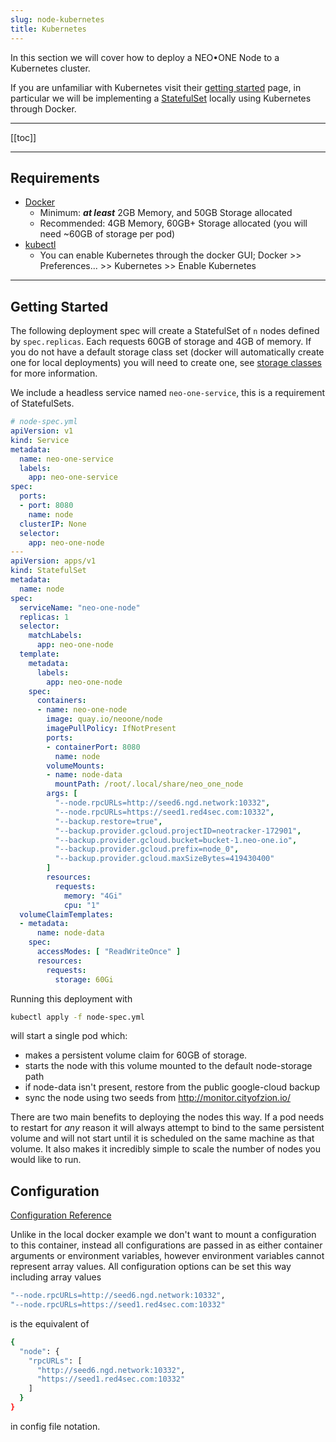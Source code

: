 ```yaml
---
slug: node-kubernetes
title: Kubernetes
---
```


In this section we will cover how to deploy a NEO•ONE Node to a Kubernetes cluster.

If you are unfamiliar with Kubernetes visit their [getting started](https://kubernetes.io/docs/tutorials/kubernetes-basics/) page,
in particular we will be implementing a [StatefulSet](https://kubernetes.io/docs/tutorials/stateful-application/basic-stateful-set/) locally using Kubernetes through Docker.

---

[[toc]]

---

## Requirements

- [Docker](https://www.docker.com/get-started)
  - Minimum: ***at least*** 2GB Memory, and 50GB Storage allocated
  - Recommended: 4GB Memory, 60GB+ Storage allocated (you will need ~60GB of storage per pod)
- [kubectl](https://kubernetes.io/docs/tasks/tools/install-kubectl/)
  - You can enable Kubernetes through the docker GUI; Docker >> Preferences... >> Kubernetes >> Enable Kubernetes

---

## Getting Started

The following deployment spec will create a StatefulSet of `n` nodes defined by `spec.replicas`. Each requests 60GB of storage and 4GB of memory. If you do not have a default storage class set (docker will automatically create one for local deployments) you will need to create one, see [storage classes](https://kubernetes.io/docs/concepts/storage/storage-classes/) for more information.

We include a headless service named `neo-one-service`, this is a requirement of StatefulSets.

```yml
# node-spec.yml
apiVersion: v1
kind: Service
metadata:
  name: neo-one-service
  labels:
    app: neo-one-service
spec:
  ports:
  - port: 8080
    name: node
  clusterIP: None
  selector:
    app: neo-one-node
---
apiVersion: apps/v1
kind: StatefulSet
metadata:
  name: node
spec:
  serviceName: "neo-one-node"
  replicas: 1
  selector:
    matchLabels:
      app: neo-one-node
  template:
    metadata:
      labels:
        app: neo-one-node
    spec:
      containers:
      - name: neo-one-node
        image: quay.io/neoone/node
        imagePullPolicy: IfNotPresent
        ports:
        - containerPort: 8080
          name: node
        volumeMounts:
        - name: node-data
          mountPath: /root/.local/share/neo_one_node
        args: [
          "--node.rpcURLs=http://seed6.ngd.network:10332",
          "--node.rpcURLs=https://seed1.red4sec.com:10332",
          "--backup.restore=true",
          "--backup.provider.gcloud.projectID=neotracker-172901",
          "--backup.provider.gcloud.bucket=bucket-1.neo-one.io",
          "--backup.provider.gcloud.prefix=node_0",
          "--backup.provider.gcloud.maxSizeBytes=419430400"
        ]
        resources:
          requests:
            memory: "4Gi"
            cpu: "1"
  volumeClaimTemplates:
  - metadata:
      name: node-data
    spec:
      accessModes: [ "ReadWriteOnce" ]
      resources:
        requests:
          storage: 60Gi
```

Running this deployment with

```bash
kubectl apply -f node-spec.yml
```

will start a single pod which:
- makes a persistent volume claim for 60GB of storage.
- starts the node with this volume mounted to the default node-storage path
- if node-data isn't present, restore from the public google-cloud backup
- sync the node using two seeds from http://monitor.cityofzion.io/

There are two main benefits to deploying the nodes this way. If a pod needs to restart for *any* reason it will always attempt to bind to the same persistent volume and will not start until it is scheduled on the same machine as that volume. It also makes it incredibly simple to scale the number of nodes you would like to run.

## Configuration

[Configuration Reference](/docs/node-configuration/)

Unlike in the local docker example we don't want to mount a configuration to this container, instead all configurations are passed in as either container arguments or environment variables, however environment variables cannot represent array values. All configuration options can be set this way including array values

```bash
"--node.rpcURLs=http://seed6.ngd.network:10332",
"--node.rpcURLs=https://seed1.red4sec.com:10332"
```

is the equivalent of

```bash
{
  "node": {
    "rpcURLs": [
      "http://seed6.ngd.network:10332",
      "https://seed1.red4sec.com:10332"
    ]
  }
}
```

in config file notation.
